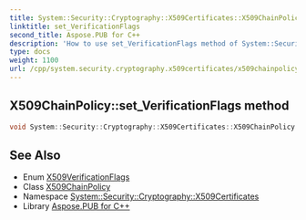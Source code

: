 ```yaml
---
title: System::Security::Cryptography::X509Certificates::X509ChainPolicy::set_VerificationFlags method
linktitle: set_VerificationFlags
second_title: Aspose.PUB for C++
description: 'How to use set_VerificationFlags method of System::Security::Cryptography::X509Certificates::X509ChainPolicy class in C++.'
type: docs
weight: 1100
url: /cpp/system.security.cryptography.x509certificates/x509chainpolicy/set_verificationflags/
---
```

## X509ChainPolicy::set_VerificationFlags method




```cpp
void System::Security::Cryptography::X509Certificates::X509ChainPolicy::set_VerificationFlags(X509VerificationFlags value)
```

## See Also

* Enum [X509VerificationFlags](../../x509verificationflags/)
* Class [X509ChainPolicy](../)
* Namespace [System::Security::Cryptography::X509Certificates](../../)
* Library [Aspose.PUB for C++](../../../)
